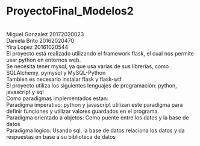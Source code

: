 # ProyectoFinal_Modelos2
<br />
Miguel Gonzalez 20172020023
<br />
Daniela Brito 20162020470
<br />
Yira Lopez 20161020544
<br />
El proyecto está realizado utilizando el framework flask, el cual nos permite usar python en entornos web. <br />
Se necesita tener mysql, ya que usa varias de sus librerías, como SQLAlchemy, pymysql y MySQL-Python <br />
Tambien es necesario instalar flask y flask-wtf<br />
El proyecto utiliza los siguientes lenguajes de programación: python, javascript y sql <br />
Como paradigmas implementados estan:<br />
Paradigma imperativo: python y javascript utilizan este paradigma para definir funciones y utilizar valores guardados en el programa.<br />
Paradigma orientado a objetos: Como puente entre los datos y la base de datos<br />
Paradigma logico: Usando sql, la base de datos relaciona los datos y da respuestas en base a su biblioteca de datos


